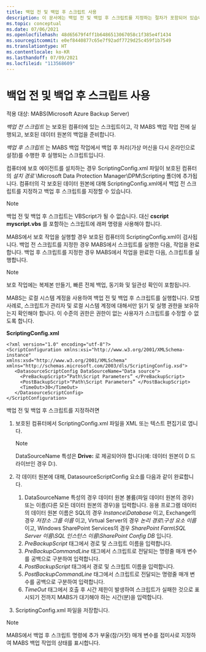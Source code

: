 ```yaml
---
title: 백업 전 및 백업 후 스크립트 사용
description: 이 문서에는 백업 전 및 백업 후 스크립트를 지정하는 절차가 포함되어 있습니다. Azure Backup Server(MABS)
ms.topic: conceptual
ms.date: 07/06/2021
ms.openlocfilehash: 48d65679f4ff1b6486513067058c1f385e4f1434
ms.sourcegitcommit: e0ef8440877c65e7f92adf7729d25c459f1b7549
ms.translationtype: HT
ms.contentlocale: ko-KR
ms.lasthandoff: 07/09/2021
ms.locfileid: "113568609"
---
```

# <a name="using-pre-backup-and-post-backup-scripts"></a>백업 전 및 백업 후 스크립트 사용

적용 대상: MABS(Microsoft Azure Backup Server)

_백업 전 스크립트_ 는 보호된 컴퓨터에 있는 스크립트이고, 각 MABS 백업 작업 전에 실행되고, 보호된 데이터 원본의 백업을 준비합니다.

_백업 후 스크립트_ 는 MABS 백업 작업에서 백업 후 처리(가상 머신을 다시 온라인으로 설정)를 수행한 후 실행되는 스크립트입니다.

컴퓨터에 보호 에이전트를 설치하는 경우 ScriptingConfig.xml 파일이 보호된 컴퓨터의 _설치 경로_ \Microsoft Data Protection Manager\DPM\Scripting 폴더에 추가됩니다. 컴퓨터의 각 보호된 데이터 원본에 대해 ScriptingConfig.xml에서 백업 전 스크립트를 지정하고 백업 후 스크립트를 지정할 수 있습니다.

>[!Note]
>백업 전 및 백업 후 스크립트는 VBScript가 될 수 없습니다. 대신 **cscript myscript.vbs** 를 포함하는 스크립트에 래퍼 명령을 사용해야 합니다.

MABS에서 보호 작업을 실행할 경우 보호된 컴퓨터의 ScriptingConfig.xml이 검사됩니다. 백업 전 스크립트를 지정한 경우 MABS에서 스크립트를 실행한 다음, 작업을 완료합니다. 백업 후 스크립트를 지정한 경우 MABS에서 작업을 완료한 다음, 스크립트를 실행합니다.

>[!Note]
>보호 작업에는 복제본 만들기, 빠른 전체 백업, 동기화 및 일관성 확인이 포함됩니다.

MABS는 로컬 시스템 계정을 사용하여 백업 전 및 백업 후 스크립트를 실행합니다. 모범 사례로, 스크립트가 관리자 및 로컬 시스템 계정에 대해서만 읽기 및 실행 권한을 보유하는지 확인해야 합니다. 이 수준의 권한은 권한이 없는 사용자가 스크립트를 수정할 수 없도록 합니다.

**ScriptingConfig.xml**

```
<?xml version="1.0" encoding="utf-8"?>
<ScriptConfiguration xmlns:xsi="http://www.w3.org/2001/XMLSchema-instance" 
xmlns:xsd="http://www.w3.org/2001/XMLSchema" 
xmlns="http://schemas.microsoft.com/2003/dls/ScriptingConfig.xsd">
   <DatasourceScriptConfig DataSourceName="Data source">
     <PreBackupScript>”Path\Script Parameters” </PreBackupScript>
     <PostBackupScript>"Path\Script Parameters” </PostBackupScript>
     <TimeOut>30</TimeOut>
   </DatasourceScriptConfig>
</ScriptConfiguration>
```

백업 전 및 백업 후 스크립트를 지정하려면

1. 보호된 컴퓨터에서 ScriptingConfig.xml 파일을 XML 또는 텍스트 편집기로 엽니다.

   >[!Note]
   >DataSourceName 특성은 **Drive:** 로 제공되어야 합니다(예: 데이터 원본이 D 드라이브인 경우 D:).

1. 각 데이터 원본에 대해, DatasourceScriptConfig 요소를 다음과 같이 완료합니다.


   1. DataSourceName 특성의 경우 데이터 원본 볼륨(파일 데이터 원본의 경우) 또는 이름(다른 모든 데이터 원본의 경우)을 입력합니다. 응용 프로그램 데이터의 데이터 원본 이름은 SQL의 경우 _Instance\Database_ 이고, Exchange의 경우 _저장소 그룹 이름_ 이고, Virtual Server의 경우 _논리 경로\구성 요소 이름_ 이고, Windows SharePoint Services의 경우 _SharePoint Farm\SQL Server 이름\SQL 인스턴스 이름\SharePoint Config DB_ 입니다.
   1. _PreBackupScript_ 태그에서 경로 및 스크립트 이름을 입력합니다.
   1. _PreBackupCommandLine_ 태그에서 스크립트로 전달되는 명령줄 매개 변수를 공백으로 구분하여 입력합니다.
   1. _PostBackupScript_ 태그에서 경로 및 스크립트 이름을 입력합니다.
   1. _PostBackupCommandLine_ 태그에서 스크립트로 전달되는 명령줄 매개 변수를 공백으로 구분하여 입력합니다.
   1. _TimeOut_ 태그에서 호출 후 시간 제한이 발생하여 스크립트가 실패한 것으로 표시되기 전까지 MABS가 대기해야 하는 시간(분)을 입력합니다.

1. ScriptingConfig.xml 파일을 저장합니다.

>[!Note]
>MABS에서 백업 후 스크립트 명령에 추가 부울(참/거짓) 매개 변수를 접미사로 지정하여 MABS 백업 작업의 상태를 표시합니다.
